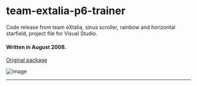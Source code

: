 # team-extalia-p6-trainer

Code release from team eXtalia, sinus scroller, rainbow and horizontal starfield, project file for Visual Studio.

#### Written in August 2008.

[Original package](https://defacto2.net/f/a81b09e)

![image](https://user-images.githubusercontent.com/513842/170802596-76d50d09-028b-4d35-ac19-4093ecb43369.png)

---
